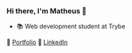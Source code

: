 ### Hi there, I'm Matheus 👋

- 📚 Web development student at Trybe

<!--
**msgaspar/msgaspar** is a ✨ _special_ ✨ repository because its `README.md` (this file) appears on your GitHub profile.

Here are some ideas to get you started:

- 🔭 I’m currently working on ...
- 🌱 I’m currently learning ...
- 👯 I’m looking to collaborate on ...
- 🤔 I’m looking for help with ...
- 💬 Ask me about ...
- 📫 How to reach me: ...
- 😄 Pronouns: ...
- ⚡ Fun fact: ...
-->

🚀 [Portfolio](https://mgaspar.dev) 
💼 [LinkedIn](https://www.linkedin.com/in/matheussgaspar)

